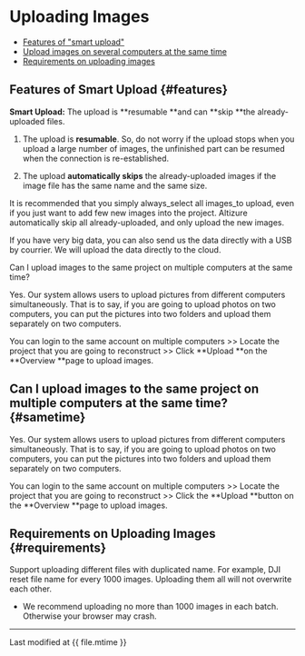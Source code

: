 # Uploading Images

* [Features of "smart upload"](#features)
* [Upload images on several computers at the same time](#sametime)
* [Requirements on uploading images](#requirements)

## Features of Smart Upload {#features}

**Smart Upload:** The upload is **resumable **and can **skip **the already-uploaded files.

1. The upload is **resumable**. So, do not worry if the upload stops when you upload a large number of images, the unfinished part can be resumed when the connection is re-established.

2. The upload **automatically skips** the already-uploaded images if the image file has the same name and the same size.

It is recommended that you simply always\_select all images\_to upload, even if you just want to add few new images into the project. Altizure automatically skip all already-uploaded, and only upload the new images.

If you have very big data, you can also send us the data directly with a USB by courrier. We will upload the data directly to the cloud.

Can I upload images to the same project on multiple computers at the same time?

Yes. Our system allows users to upload pictures from different computers simultaneously. That is to say, if you are going to upload photos on two computers, you can put the pictures into two folders and upload them separately on two computers.

You can login to the same account on multiple computers &gt;&gt; Locate the project that you are going to reconstruct &gt;&gt; Click **Upload **on the **Overview **page to upload images.

## Can I upload images to the same project on multiple computers at the same time? {#sametime}

Yes. Our system allows users to upload pictures from different computers simultaneously. That is to say, if you are going to upload photos on two computers, you can put the pictures into two folders and upload them separately on two computers.

You can login to the same account on multiple computers &gt;&gt; Locate the project that you are going to reconstruct &gt;&gt; Click the **Upload **button on the **Overview **page to upload images.

## Requirements on Uploading Images {#requirements}

Support uploading different files with duplicated name. For example, DJI reset file name for every 1000 images. Uploading them all will not overwrite each other.

* We recommend uploading no more than 1000 images in each batch. Otherwise your browser may crash.


---

Last modified at {{ file.mtime }}


